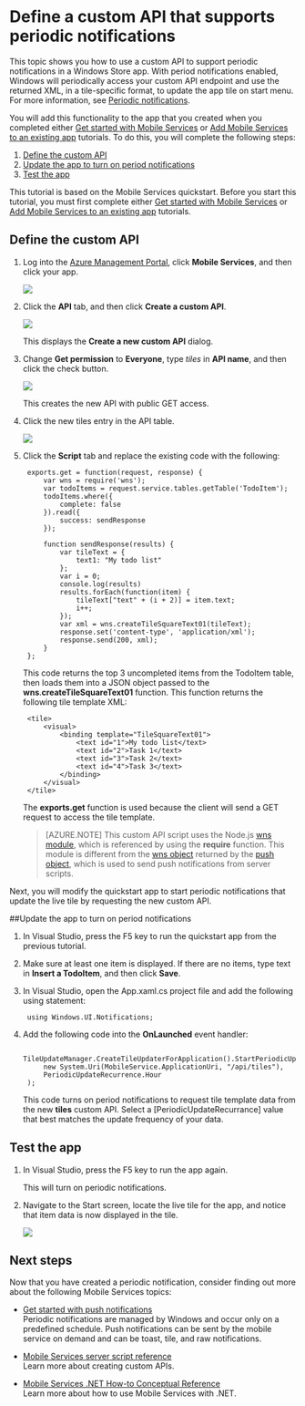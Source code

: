 <properties 
	pageTitle="Define a custom API that supports pull notifications | Windows Azure" 
	description="Learn how to Define a custom API that supports periodic notifications in Windows Store apps that use Azure Mobile Services." 
	services="mobile-services" 
	documentationCenter="windows" 
	authors="ggailey777" 
	manager="dwrede" 
	editor=""/>

<tags
	ms.service="mobile-services"
	ms.date="08/08/2015"
	wacn.date=""/>

# Define a custom API that supports periodic notifications

This topic shows you how to use a custom API to support periodic notifications in a Windows Store app. With period notifications enabled, Windows will periodically access your custom API endpoint and use the returned XML, in a tile-specific format, to update the app tile on start menu. For more information, see [Periodic notifications]. 

You will add this functionality to the app that you created when you completed either [Get started with Mobile Services] or [Add Mobile Services to an existing app] tutorials. To do this, you will complete the following steps:

1. [Define the custom API]
2. [Update the app to turn on period notifications]
3. [Test the app] 

This tutorial is based on the Mobile Services quickstart. Before you start this tutorial, you must first complete either [Get started with Mobile Services] or [Add Mobile Services to an existing app] tutorials.  

## <a name="define-custom-api"></a>Define the custom API

1. Log into the [Azure Management Portal], click **Mobile Services**, and then click your app.

   	![][0]

2. Click the **API** tab, and then click **Create a custom API**.

   	![][1]

	This displays the **Create a new custom API** dialog.

3. Change **Get permission** to **Everyone**, type _tiles_ in **API name**, and then click the check button.

   	![][2]

	This creates the new API with public GET access.

4. Click the new tiles entry in the API table.

	![][3]

5. Click the **Script** tab and replace the existing code with the following:

		exports.get = function(request, response) {
		    var wns = require('wns');
		    var todoItems = request.service.tables.getTable('TodoItem');
		    todoItems.where({
		        complete: false
		    }).read({
		        success: sendResponse
		    });
		
		    function sendResponse(results) {
		        var tileText = {
		            text1: "My todo list"
		        };
		        var i = 0;
		        console.log(results)
		        results.forEach(function(item) {
		            tileText["text" + (i + 2)] = item.text;
		            i++;
		        });
		        var xml = wns.createTileSquareText01(tileText);
		        response.set('content-type', 'application/xml');
		        response.send(200, xml);
		    }
		};

	This code returns the top 3 uncompleted items from the TodoItem table, then loads them into a JSON object passed to the **wns**.**createTileSquareText01** function. This function returns the following tile template XML:

		<tile>
			<visual>
				<binding template="TileSquareText01">
					<text id="1">My todo list</text>
					<text id="2">Task 1</text>
					<text id="3">Task 2</text>
					<text id="4">Task 3</text>
				</binding>
			</visual>
		</tile>

	The **exports.get** function is used because the client will send a GET request to access the tile template.

   	> [AZURE.NOTE] This custom API script uses the Node.js [wns module](https://github.com/tjanczuk/wns), which is referenced by using the **require** function. This module is different from the [wns object](https://msdn.microsoft.com/zh-cn/library/azure/jj860484.aspx) returned by the [push object](http://msdn.microsoft.com/zh-cn/library/azure/jj554217.aspx), which is used to send push notifications from server scripts.

Next, you will modify the quickstart app to start periodic notifications that update the live tile by requesting the new custom API.

##<a name="update-app"></a>Update the app to turn on period notifications

1. In Visual Studio, press the F5 key to run the quickstart app from the previous tutorial.

2. Make sure at least one item is displayed. If there are no items, type text in **Insert a TodoItem**, and then click **Save**.

3. In Visual Studio, open the App.xaml.cs project file and add the following using statement:

		using Windows.UI.Notifications;

4. Add the following code into the **OnLaunched** event handler:

        TileUpdateManager.CreateTileUpdaterForApplication().StartPeriodicUpdate(
            new System.Uri(MobileService.ApplicationUri, "/api/tiles"),
            PeriodicUpdateRecurrence.Hour
        );

	This code turns on period notifications to request tile template data from the new **tiles** custom API. Select a [PeriodicUpdateRecurrance] value that best matches the update frequency of your data.

## <a name="test-app"></a>Test the app

1. In Visual Studio, press the F5 key to run the app again.

	This will turn on periodic notifications.

2. Navigate to the Start screen, locate the live tile for the app, and notice that item data is now displayed in the tile.

 	![][4]

## Next steps

Now that you have created a periodic notification, consider finding out more about the following Mobile Services topics:

* [Get started with push notifications]
	<br/>Periodic notifications are managed by Windows and occur only on a predefined schedule. Push notifications can be sent by the mobile service on demand and can be toast, tile, and raw notifications.

* [Mobile Services server script reference]
  <br/>Learn more about creating custom APIs.

* [Mobile Services .NET How-to Conceptual Reference]
  <br/>Learn more about how to use Mobile Services with .NET.

<!-- Anchors. -->
[Define the custom API]: #define-custom-api
[Update the app to turn on period notifications]: #update-app
[Test the app]: #test-app
[Next Steps]: #next-steps

<!-- Images. -->
[0]: ./media/mobile-services-windows-store-dotnet-create-pull-notifications/mobile-services-selection.png
[1]: ./media/mobile-services-windows-store-dotnet-create-pull-notifications/mobile-custom-api-create.png
[2]: ./media/mobile-services-windows-store-dotnet-create-pull-notifications/mobile-custom-api-create-dialog.png
[3]: ./media/mobile-services-windows-store-dotnet-create-pull-notifications/mobile-custom-api-select.png
[4]: ./media/mobile-services-windows-store-dotnet-create-pull-notifications/mobile-custom-api-live-tile.png

<!-- URLs. -->
[Windows Push Notifications & Live Connect]: http://go.microsoft.com/fwlink/?LinkID=257677
[Mobile Services server script reference]: /documentation/articles/mobile-services-how-to-use-server-scripts/
[My Apps dashboard]: http://go.microsoft.com/fwlink/?LinkId=262039
[Get started with Mobile Services]: /documentation/articles/mobile-services-javascript-backend-windows-store-dotnet-get-started
[Add Mobile Services to an existing app]: /documentation/articles/mobile-services-windows-store-dotnet-get-started
[Get started with push notifications]: /documentation/articles/mobile-services-javascript-backend-windows-store-dotnet-get-started-push
[Azure Management Portal]: https://manage.windowsazure.cn/
[Periodic notifications]: http://msdn.microsoft.com/zh-cn/library/windows/apps/jj150587.aspx

[Mobile Services .NET How-to Conceptual Reference]: /documentation/articles/mobile-services-windows-dotnet-how-to-use-client-library